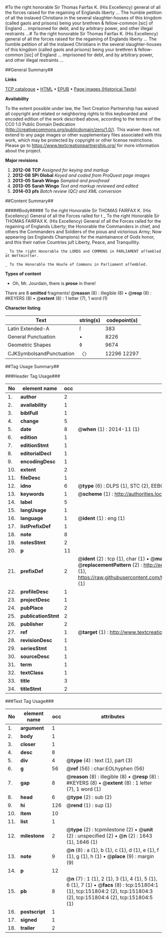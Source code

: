#To the right honorable Sir Thomas Fairfax K. (His Excellency) general of all the forces raised for the regaining of Englands liberty ... The humble petition of all the inslaved Christians in the several slaughter-houses of this kingdom (called gaols and prisons) being your brethren & fellow-common [sic] of England ... imprisoned for debt, and by arbitrary power, and other illegal restraints ...#
To the right honorable Sir Thomas Fairfax K. (His Excellency) general of all the forces raised for the regaining of Englands liberty ... The humble petition of all the inslaved Christians in the several slaughter-houses of this kingdom (called gaols and prisons) being your brethren & fellow-common [sic] of England ... imprisoned for debt, and by arbitrary power, and other illegal restraints ...

##General Summary##

**Links**

[TCP catalogue](http://www.ota.ox.ac.uk/tcp/)  • 
[HTML](http://tei.it.ox.ac.uk/tcp/Texts-HTML/free/A94/A94599.html)  • 
[EPUB](http://tei.it.ox.ac.uk/tcp/Texts-EPUB/free/A94/A94599.epub) • 
[Page images (Historical Texts)](https://historicaltexts.jisc.ac.uk/eebo-43077693e)

**Availability**

To the extent possible under law, the Text Creation Partnership has waived all copyright and related or neighboring rights to this keyboarded and encoded edition of the work described above, according to the terms of the CC0 1.0 Public Domain Dedication (http://creativecommons.org/publicdomain/zero/1.0/). This waiver does not extend to any page images or other supplementary files associated with this work, which may be protected by copyright or other license restrictions. Please go to https://www.textcreationpartnership.org/ for more information about the project.

**Major revisions**

1. __2012-08__ __TCP__ *Assigned for keying and markup*
1. __2012-08__ __SPi Global__ *Keyed and coded from ProQuest page images*
1. __2013-05__ __Sarah Wingo__ *Sampled and proofread*
1. __2013-05__ __Sarah Wingo__ *Text and markup reviewed and edited*
1. __2014-03__ __pfs__ *Batch review (QC) and XML conversion*

##Content Summary##

#####Body#####
To the right Honorable Sir THOMAS FAIRFAX K. (His Excellency) General of all the Forces raiſed for t
    _ To the right Honorable Sir THOMAS FAIRFAX K. (His Excellency) General of all the Forces raiſed for the regaining of Englands Liberty; the Honorable the Commanders in chief, and others the Commanders and Soldiers of the pious and victorious Army; Now appearing (as Englands Champions) for the maintainance of Gods honor, and this their native Countries juſt Liberty, Peace, and Tranquillity.

    _ To the right Honorable the LORDS and COMMONS in PARLIAMENT aſſembled at Weſtminſter.

    _ To the Honorable the Houſe of Commons in Parliament aſſembled.


**Types of content**

  * Oh, Mr. Jourdain, there is **prose** in there!

There are 8 **omitted** fragments! 
 @__reason__ (8) : illegible (8)  •  @__resp__ (8) : #KEYERS (8)  •  @__extent__ (8) : 1 letter (7), 1 word (1)

**Character listing**


|Text|string(s)|codepoint(s)|
|---|---|---|
|Latin Extended-A|ſ|383|
|General Punctuation|•|8226|
|Geometric Shapes|◊|9674|
|CJKSymbolsandPunctuation|〈〉|12296 12297|

##Tag Usage Summary##

###Header Tag Usage###

|No|element name|occ|attributes|
|---|---|---|---|
|1.|__author__|2||
|2.|__availability__|1||
|3.|__biblFull__|1||
|4.|__change__|5||
|5.|__date__|8| @__when__ (1) : 2014-11 (1)|
|6.|__edition__|1||
|7.|__editionStmt__|1||
|8.|__editorialDecl__|1||
|9.|__encodingDesc__|1||
|10.|__extent__|2||
|11.|__fileDesc__|1||
|12.|__idno__|6| @__type__ (6) : DLPS (1), STC (2), EEBO-CITATION (1), OCLC (1), VID (1)|
|13.|__keywords__|1| @__scheme__ (1) : http://authorities.loc.gov/ (1)|
|14.|__label__|5||
|15.|__langUsage__|1||
|16.|__language__|1| @__ident__ (1) : eng (1)|
|17.|__listPrefixDef__|1||
|18.|__note__|8||
|19.|__notesStmt__|2||
|20.|__p__|11||
|21.|__prefixDef__|2| @__ident__ (2) : tcp (1), char (1)  •  @__matchPattern__ (2) : ([0-9\-]+):([0-9IVX]+) (1), (.+) (1)  •  @__replacementPattern__ (2) : http://eebo.chadwyck.com/downloadtiff?vid=$1&page=$2 (1), https://raw.githubusercontent.com/textcreationpartnership/Texts/master/tcpchars.xml#$1 (1)|
|22.|__profileDesc__|1||
|23.|__projectDesc__|1||
|24.|__pubPlace__|2||
|25.|__publicationStmt__|2||
|26.|__publisher__|2||
|27.|__ref__|1| @__target__ (1) : http://www.textcreationpartnership.org/docs/. (1)|
|28.|__revisionDesc__|1||
|29.|__seriesStmt__|1||
|30.|__sourceDesc__|1||
|31.|__term__|1||
|32.|__textClass__|1||
|33.|__title__|3||
|34.|__titleStmt__|2||


###Text Tag Usage###

|No|element name|occ|attributes|
|---|---|---|---|
|1.|__argument__|1||
|2.|__body__|1||
|3.|__closer__|1||
|4.|__desc__|8||
|5.|__div__|4| @__type__ (4) : text (1), part (3)|
|6.|__g__|56| @__ref__ (56) : char:EOLhyphen (56)|
|7.|__gap__|8| @__reason__ (8) : illegible (8)  •  @__resp__ (8) : #KEYERS (8)  •  @__extent__ (8) : 1 letter (7), 1 word (1)|
|8.|__head__|6| @__type__ (2) : sub (2)|
|9.|__hi__|126| @__rend__ (1) : sup (1)|
|10.|__item__|10||
|11.|__list__|1||
|12.|__milestone__|2| @__type__ (2) : tcpmilestone (2)  •  @__unit__ (2) : unspecified (2)  •  @__n__ (2) : 1643 (1), 1646 (1)|
|13.|__note__|9| @__n__ (8) : a (1), b (1), c (1), d (1), e (1), f (1), g (1), h (1)  •  @__place__ (9) : margin (9)|
|14.|__p__|12||
|15.|__pb__|8| @__n__ (7) : 1 (1), 2 (1), 3 (1), 4 (1), 5 (1), 6 (1), 7 (1)  •  @__facs__ (8) : tcp:151804:1 (1), tcp:151804:2 (2), tcp:151804:3 (2), tcp:151804:4 (2), tcp:151804:5 (1)|
|16.|__postscript__|1||
|17.|__signed__|1||
|18.|__trailer__|2||

